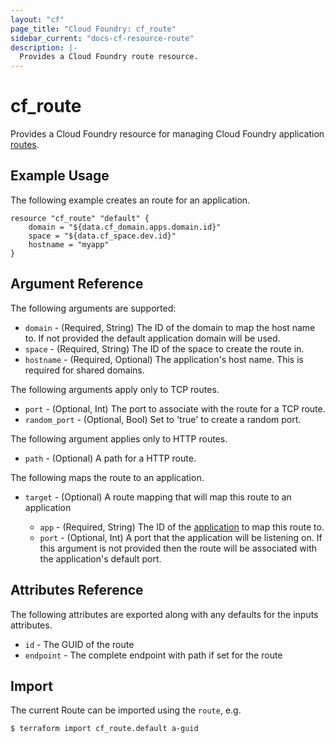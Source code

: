 ```yaml
---
layout: "cf"
page_title: "Cloud Foundry: cf_route"
sidebar_current: "docs-cf-resource-route"
description: |-
  Provides a Cloud Foundry route resource.
---
```


# cf\_route

Provides a Cloud Foundry resource for managing Cloud Foundry application [routes](https://docs.cloudfoundry.org/devguide/deploy-apps/routes-domains.html).

## Example Usage

The following example creates an route for an application.

```
resource "cf_route" "default" {
    domain = "${data.cf_domain.apps.domain.id}"
    space = "${data.cf_space.dev.id}"
    hostname = "myapp"
}
```

## Argument Reference

The following arguments are supported:

- `domain` - (Required, String) The ID of the domain to map the host name to. If not provided the default application domain will be used.
- `space` - (Required, String) The ID of the space to create the route in.
- `hostname` - (Required, Optional) The application's host name. This is required for shared domains.

The following arguments apply only to TCP routes.

- `port` - (Optional, Int) The port to associate with the route for a TCP route. 
- `random_port` - (Optional, Bool) Set to 'true' to create a random port.

The following argument applies only to HTTP routes.

- `path` - (Optional) A path for a HTTP route.

The following maps the route to an application.

- `target` - (Optional) A route mapping that will map this route to an application
  
  - `app` - (Required, String) The ID of the [application](/docs/providers/cf/r/app.html) to map this route to.
  - `port` - (Optional, Int) A port that the application will be listening on. If this argument is not provided then the route will be associated with the application's default port.

## Attributes Reference

The following attributes are exported along with any defaults for the inputs attributes.

* `id` - The GUID of the route
* `endpoint` - The complete endpoint with path if set for the route

## Import

The current Route can be imported using the `route`, e.g.

```
$ terraform import cf_route.default a-guid
```
